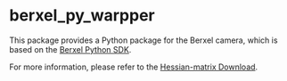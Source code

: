 # berxel_py_warpper

This package provides a Python package for the Berxel camera, which is based on the [Berxel Python SDK](https://www.hessian-matrix.com/wp-content/uploads/2025/09/Python_2.0.161.zip).

For more information, please refer to the [Hessian-matrix Download](https://www.hessian-matrix.com/%e4%b8%8b%e8%bd%bd%e4%b8%ad%e5%bf%83/).
